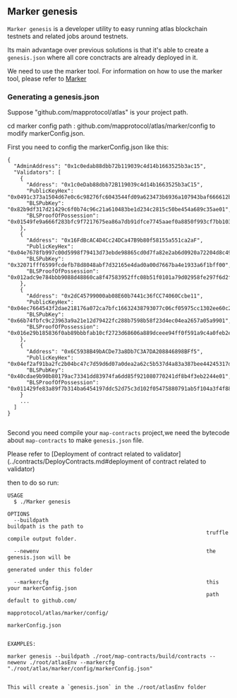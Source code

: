 ## Marker genesis

`Marker genesis` is a developer utility to easy running atlas blockchain testnets and related jobs around testnets.

Its main advantage over previous solutions is that it's able to create a `genesis.json` where all core conctracts are
already deployed in it.

We need to use the marker tool. For information on how to use the marker tool, please refer to [Marker](../../marker/Marker.md)

### Generating a genesis.json

Suppose "github.com/mapprotocol/atlas" is your project path.

cd marker config path : github.com/mapprotocol/atlas/marker/config to modify markerConfig.json.

First you need to config the markerConfig.json like this:

```shell
{
  "AdminAddress": "0x1c0edab88dbb72b119039c4d14b1663525b3ac15",
  "Validators": [
    {
      "Address": "0x1c0eDab88dbb72B119039c4d14b1663525b3aC15",
      "PublicKeyHex": "0x0491c373a1504d67e0c6c98276fc6043544fd09a623473b6936a107943baf666612b5e2a3beacf839d1ec74fd00f4388d4b813eac26b26ab4859003473b286650a",
      "BLSPubKey": "0x82b9df317d21429c6f0b74c96c21a610483be1d234c2815c50be454a689c35ae01",
      "BLSProofOfPossession": "0x01549fe9a666f283bfc9f7217675ea86a7db91dfce7745aaef0a8850f993cf7bb1036b8740d7646ef9fb33f4f7b12183ee74b4ea7d0f51fb8b99ddb27b4bf414a81eaaaa551df6920c7d41179adfbf33e4e17cc33f874849d6a7493f0f4e1d86c3590ef385d8b5455edde052d363207b654402cff0113aa2ae1f3c0d293e4e68ad"
    },
    {
      "Address": "0x16FdBcAC4D4Cc24DCa47B9b80f58155a551ca2aF",
      "PublicKeyHex": "0x04e7678fb997c00d5998f79413d73ebde98865cd0d7fa82e2ab6d0920a72204d8c49c14f873ec9ee0e0b38651001acc9a4c1a0a63de6c6589b896f21f6a6bb6837",
      "BLSPubKey": "0x32071fff6599fcdefb78d8048abf7d32165e4dad0a00d7667ba4e1933a6f1bff00",
      "BLSProofOfPossession": "0x012adc9e784bbb9088d48860ca8f47583952ffc08b51f0101a79d02958fe297f6d2fed91b96dd527f8160d78c1465b3a78209043d556da9b66c445bdc58568395879d016852d708c6e645cbdbb0876aa4baff5ce3ab96cad2fa1c64c5c531e377100ed79b2ff00e4ea13c89bd6917356d3dcae3f9ce5b6a0199edef6de74549b44"
    },
    {
      "Address": "0x2dC45799000ab08E60b7441c36fCC74060Ccbe11",
      "PublicKeyHex": "0x04ec7664543f2dae218176a072ca7bfc16632438793077c06cf05975cc1302ee60c27f29e2cc3b64ffbaa69d2939e937f99a7bf93d7c5fa59bffbcd769e4f234e8",
      "BLSPubKey": "0x66b74fbfc9c23963a9a21e12d79422fc288b7598b58f23d4ec04ea2657a05a9901",
      "BLSProofOfPossession": "0x016e29b185836f0ab89bbbfab10cf2723d68606a889dceee94ff0f591a9c4a0feb2e5bd9d65c22cd25c9af3d59ad05185426f43d0b54af13a0ca1f15678d0ee32e0ea54ec4cbc7b4ae2ce4734b95cf46d754e321ea1cd876b6debe7c881b7541e7317f5d3bafdb4a75c7f7ffeb061b8fc2cc1e886cd1aab643b87973434e17d526"
    },
    {
      "Address": "0x6C5938B49bACDe73a8Db7C3A7DA208846898BFf5",
      "PublicKeyHex": "0x04ef2af91ba2fc2b04bc47c7d59d6d07a0dea2a62c5b537d4a83a387bee44245317de753c4e45858708c0d31473c6595ac9dddbcf7ac02a13df4af1a188e2c9c24",
      "BLSPubKey": "0x40cdae9b90b80179ac73341dd83974fa6dd85f921080770241df8b4f3eb2244e01",
      "BLSProofOfPossession": "0x011429fe83a89f7b314ba6454197ddc52d75c3d102f05475880791ab5f104a3f4f882fab6289d39ac38d0821afb2fcbbfb2b3ec0f8b07614d8187141e75ccdde2c6ad1b55825ed085a605d78019a4156d355a6dc0f25e9f2e568b075caad82c31609468a87f2b3270f04a23ee2574449b409a4b566a00b906c447fed0916c10111"
    }
    ...
  ]
}


```

Second you need compile your `map-contracts` project,we need the bytecode about `map-contracts` to make `genesis.json` file.

Please refer to [Deployment of contract related to validator](../contracts/DeployContracts.md#deployment of contract related to validator)

then to do so run:

```shell
USAGE
  $ ./Marker genesis

OPTIONS
  --buildpath                                                  buildpath is the path to 
                                                               truffle compile output folder.
  
  --newenv                                                     the genesis.json will be 
                                                               generated under this folder 

  --markercfg                                                  this your markerConfig.json 
                                                               path default to github.com/
                                                               mapprotocol/atlas/marker/config/
                                                               markerConfig.json
                                                     
  
EXAMPLES:

marker genesis --buildpath ./root/map-contracts/build/contracts --newenv ./root/atlasEnv --markercfg "./root/atlas/marker/config/markerConfig.json"


This will create a `genesis.json` in the ./root/atlasEnv folder
```
